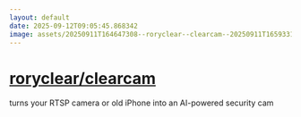 ```yaml
---
layout: default
date: 2025-09-12T09:05:45.868342
image: assets/20250911T164647308--roryclear--clearcam--20250911T165933171--cropped.png
---
```


# [roryclear/clearcam](https://github.com/roryclear/clearcam)

turns your RTSP camera or old iPhone into an AI-powered security cam
